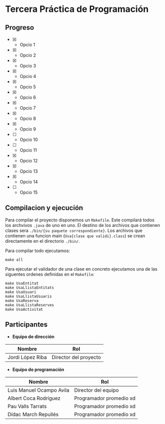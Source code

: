 # Tercera Práctica de Programación
## Progreso
- [x] - Opcio 1
- [x] - Opcio 2
- [x] - Opcio 3
- [x] - Opcio 4
- [x] - Opcio 5
- [x] - Opcio 6
- [x] - Opcio 7
- [x] - Opcio 8
- [x] - Opcio 9
- [ ] - Opcio 10
- [ ] - Opcio 11
- [x] - Opcio 12
- [x] - Opcio 13
- [x] - Opcio 14
- [ ] - Opcio 15

## Compilacion y ejecución
Para compilar el proyecto disponemos un `Makefile`. Este compilará todos los archvivos `.java` de uno en uno.
El destino de los archivos que contienen clases sera `./bin/{su paquete correspondiente}`.
Los archivos que contienen una funcion main (`Usa{clase que validi}.class`) se crean directamente en el directorio `./bin/`.

Para compilar todo ejecutamos:
```
make all
```
Para ejecutar el validador de una clase en concreto ejecutamos una de las siguentes ordenes definidas en el `Makefile`:
```
make UsaEntitat
make UsaLlistaEntitats
make UsaUsuari
make UsaLlistaUsuaris
make UsaReserva
make UsaLlistaReserves
make UsaActivitat
```

## Participantes
- **Equipo de dirección**

| Nombre | Rol |
| --- | --- |
| Jordi López Riba | Director del proyecto |

- **Equipo de programación**

| Nombre | Rol |
| --- | --- |
| Luis Manuel Ocampo Avila | Director del equipo |
| Albert Coca Rodríguez | Programador promedio xd |
| Pau Valls Tarrats | Programador promedio xd |
| Dídac March Repullés | Programador promedio xd |
